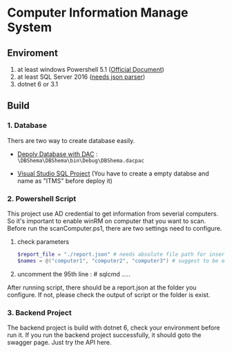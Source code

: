 # Computer Information Manage System

## Enviroment
1. at least windows Powershell 5.1 ([Official Document](https://learn.microsoft.com/en-us/powershell/scripting/windows-powershell/install/installing-windows-powershell?view=powershell-7.3#upgrading-existing-windows-powershell))
2. at least SQL Server 2016 ([needs json parser](https://learn.microsoft.com/zh-tw/sql/relational-databases/json/json-data-sql-server?view=sql-server-ver16))
3. dotnet 6 or 3.1

## Build
### 1. Database
Thers are two way to create database easily.

* [Depoly Database with DAC](https://learn.microsoft.com/zh-tw/sql/relational-databases/data-tier-applications/deploy-a-data-tier-application?view=sql-server-ver16) : `\DBShema\DBShema\bin\Debug\DBShema.dacpac`

* [Visual Studio SQL Project](https://learn.microsoft.com/zh-tw/sql/ssdt/how-to-build-and-deploy-to-a-local-database?view=sql-server-ver16) (You have to create a empty databse and name as "ITMS" before deploy it)

### 2. Powershell Script
This project use AD credential to get information from severial computers.
So it's important to enable winRM on computer that you want to scan.
Before run the scanComputer.ps1, there are two settings need to configure.

1. check parameters
    ```powershell
    $report_file = "./report.json" # needs absolute file path for insert data into database
    $names = @("computer1", "computer2", "computer3") # suggest to be empty when you just first try
    ```

2. uncomment the 95th line : # sqlcmd .....

After running script, there should be a report.json at the folder you configure.
If not, please check the output of script or the folder is exist.

### 3. Backend Project
The backend project is build with dotnet 6, check your environment before run it.
If you run the backend project successfully, it should goto the swagger page. Just
try the API here.
